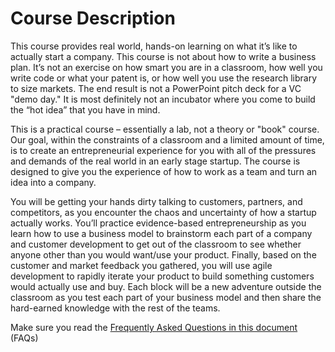 # Course Description

This course provides real world, hands-on learning on what it’s like to actually start a company. This course is not about how to write a business plan. It’s not an exercise on how smart you are in a classroom, how well you write code or what your patent is, or how well you use the research library to size markets. The end result is not a PowerPoint pitch deck for a VC "demo day." It is most definitely not an incubator where you come to build the “hot idea” that you have in mind.

This is a practical course – essentially a lab, not a theory or "book" course. Our goal, within the constraints of a classroom and a limited amount of time, is to create an entrepreneurial experience for you with all of the pressures and demands of the real world in an early stage startup. The course is designed to give you the experience of how to work as a team and turn an idea into a company.

You will be getting your hands dirty talking to customers, partners, and competitors, as you encounter the chaos and uncertainty of how a startup actually works. You’ll practice evidence-based entrepreneurship as you learn how to use a business model to brainstorm each part of a company and customer development to get out of the classroom to see whether anyone other than you would want/use your product. Finally, based on the customer and market feedback you gathered, you will use agile development to rapidly iterate your product to build something customers would actually use and buy. Each block will be a new adventure outside the classroom as you test each part of your business model and then share the hard-earned knowledge with the rest of the teams.

Make sure you read the [Frequently Asked Questions in this document](chapter12/readme.md) (FAQs)

